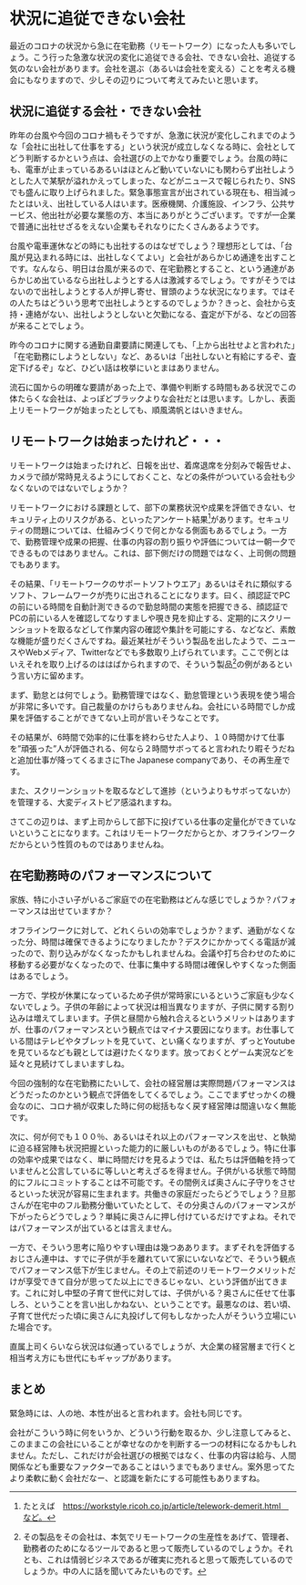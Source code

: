 # 状況に追従できない会社

最近のコロナの状況から急に在宅勤務（リモートワーク）になった人も多いでしょう。こう行った急激な状況の変化に追従できる会社、できない会社、追従する気のない会社があります。会社を選ぶ（あるいは会社を変える）ことを考える機会にもなりますので、少しその辺りについて考えてみたいと思います。

## 状況に追従する会社・できない会社
昨年の台風や今回のコロナ禍もそうですが、急激に状況が変化しこれまでのような「会社に出社して仕事をする」という状況が成立しなくなる時に、会社としてどう判断するかという点は、会社選びの上でかなり重要でしょう。台風の時にも、電車が止まっているあるいはほとんど動いていないにも関わらず出社しようとした人で某駅が溢れかえってしまった、などがニュースで報じられたり、SNSでも盛んに取り上げられました。緊急事態宣言が出されている現在も、相当減ったとはいえ、出社している人はいます。医療機関、介護施設、インフラ、公共サービス、他出社が必要な業態の方、本当にありがとうございます。ですが一企業で普通に出社せざるをえない企業もそれなりにたくさんあるようです。

台風や電車運休などの時にも出社するのはなぜでしょう？理想形としては、「台風が見込まれる時には、出社しなくてよい」と会社があらかじめ通達を出すことです。なんなら、明日は台風が来るので、在宅勤務とすること、という通達があらかじめ出ているなら出社しようとする人は激減するでしょう。ですがそうではないので出社しようとする人が押し寄せ、冒頭のような状況になります。ではその人たちはどういう思考で出社しようとするのでしょうか？きっと、会社から支持・連絡がない、出社しようとしないと欠勤になる、査定が下がる、などの回答が来ることでしょう。

昨今のコロナに関する通勤自粛要請に関連しても、「上から出社せよと言われた」「在宅勤務にしようとしない」など、あるいは「出社しないと有給にするぞ、査定下げるぞ」など、ひどい話は枚挙にいとまはありません。

流石に国からの明確な要請があった上で、準備や判断する時間もある状況でこの体たらくな会社は、よっぽどブラックよりな会社だとは思います。しかし、表面上リモートワークが始まったとしても、順風満帆とはいきません。

## リモートワークは始まったけれど・・・
リモートワークは始まったけれど、日報を出せ、着席退席を分刻みで報告せよ、カメラで顔が常時見えるようにしておくこと、などの条件がついている会社も少なくないのではないでしょうか？

リモートワークにおける課題として、部下の業務状況や成果を評価できない、セキュリティ上のリスクがある、といったアンケート結果[^result]があります。セキュリティの問題については、仕組みづくりで何とかなる側面もあるでしょう。一方で、勤務管理や成果の把握、仕事の内容の割り振りや評価については一朝一夕でできるものではありません。これは、部下側だけの問題ではなく、上司側の問題でもあります。

[^result]: たとえば　https://workstyle.ricoh.co.jp/article/telework-demerit.html　など。

その結果、「リモートワークのサポートソフトウエア」あるいはそれに類似するソフト、フレームワークが売りに出されることになります。曰く、顔認証でPCの前にいる時間を自動計測できるので勤怠時間の実態を把握できる、顔認証でPCの前にいる人を確認してなりすましや覗き見を抑止する、定期的にスクリーンショットを取るなどして作業内容の確認や集計を可能にする、などなど、素敵な機能が盛りだくさんですね。最近某社がそういう製品を出したようで、ニュースやWebメディア、Twitterなどでも多数取り上げられています。ここで例とはいえそれを取り上げるのははばかられますので、そういう製品[^products]の例があるという言い方に留めます。

[^products]: その製品をその会社は、本気でリモートワークの生産性をあげて、管理者、勤務者のためになるツールであると思って販売しているのでしょうか。それとも、これは情弱ビジネスであるが確実に売れると思って販売しているのでしょうか。中の人に話を聞いてみたいものです。

まず、勤怠とは何でしょう。勤務管理ではなく、勤怠管理という表現を使う場合が非常に多いです。自己裁量のかけらもありませんね。会社にいる時間でしか成果を評価することができてない上司が言いそうなことです。

その結果が、6時間で効率的に仕事を終わらせた人より、１０時間かけて仕事を”頑張った”人が評価される、何なら２時間サボってると言われたり暇そうだねと追加仕事が降ってくるまさにThe Japanese companyであり、その再生産です。

また、スクリーンショットを取るなどして進捗（というよりもサボってないか）を管理する、大変ディストピア感溢れますね。

さてこの辺りは、まず上司からして部下に投げている仕事の定量化ができていないということになります。これはリモートワークだからとか、オフラインワークだからという性質のものではありませんね。

## 在宅勤務時のパフォーマンスについて
家族、特に小さい子がいるご家庭での在宅勤務はどんな感じでしょうか？パフォーマンスは出せていますか？

オフラインワークに対して、どれくらいの効率でしょうか？まず、通勤がなくなった分、時間は確保できるようになりましたか？デスクにかかってくる電話が減ったので、割り込みがなくなったかもしれませんね。会議や打ち合わせのために移動する必要がなくなったので、仕事に集中する時間は確保しやすくなった側面はあるでしょう。

一方で、学校が休業になっているため子供が常時家にいるというご家庭も少なくないでしょう。子供の年齢によって状況は相当異なりますが、子供に関する割り込みは増えてしまいます。子供と昼間から触れ合えるというメリットはありますが、仕事のパフォーマンスという観点ではマイナス要因になります。お仕事している間はテレビやタブレットを見ていて、とい痛くなりますが、ずっとYoutubeを見ているなども親としては避けたくなります。放っておくとゲーム実況などを延々と見続けてしまいますしね。

今回の強制的な在宅勤務にたいして、会社の経営層は実際問題パフォーマンスはどうだったのかという観点で評価をしてくるでしょう。ここでまずせっかくの機会なのに、コロナ禍が収束した時に何の総括もなく戻す経営陣は間違いなく無能です。

次に、何が何でも１００％、あるいはそれ以上のパフォーマンスを出せ、と執拗に迫る経営陣も状況把握といった能力的に厳しいものがあるでしょう。特に仕事の効率や成果ではなく、単に時間だけを見るようでは、私たちは評価軸を持っていませんと公言しているに等しいと考えざるを得ません。子供がいる状態で時間的にフルにコミットすることは不可能です。その間例えば奥さんに子守りをさせるといった状況が容易に生まれます。共働きの家庭だったらどうでしょう？旦那さんが在宅中のフル勤務分働いていたとして、その分奥さんのパフォーマンスが下がったらどうでしょう？単純に奥さんに押し付けているだけですよね。それではパフォーマンスが出ているとは言えません。

一方で、そういう思考に陥りやすい理由は幾つああります。まずそれを評価するおじさん連中は、すでに子供が手を離れていて家にいないなどで、そういう観点でパフォーマンス低下が生じません。その上で前述のリモートワークメリットだけが享受できて自分が思ってた以上にできるじゃない、という評価が出てきます。これに対し中堅の子育て世代に対しては、子供がいる？奥さんに任せて仕事しろ、ということを言い出しかねない、ということです。最悪なのは、若い頃、子育て世代だった頃に奥さんに丸投げして何もしなかった人がそういう立場にいた場合です。

直属上司くらいなら状況は似通っているでしょうが、大企業の経営層まで行くと相当考え方にも世代にもギャップがあります。

## まとめ
緊急時には、人の地、本性が出ると言われます。会社も同じです。

会社がこういう時に何をいうか、どういう行動を取るか、少し注意してみると、このままこの会社にいることが幸せなのかを判断する一つの材料になるかもしれません。ただし、これだけが会社選びの根拠ではなく、仕事の内容は給与、人間関係なども重要なファクターであることはいうまでもありません。案外思ってたより柔軟に動く会社だなー、と認識を新たにする可能性もありますね。

